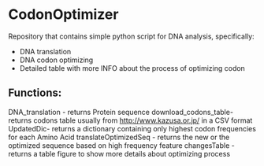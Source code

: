 # CodonOptimizer 
Repository that contains simple python script for DNA analysis, specifically:
* DNA translation
* DNA codon optimizing
* Detailed table with more INFO about the process of optimizing codon 
## Functions:
DNA_translation - returns Protein sequence
download_codons_table- returns codons table usually from http://www.kazusa.or.jp/ in a CSV format 
UpdatedDic- returns a dictionary containing only highest codon frequencies for each Amino Acid 
translateOptimizedSeq - returns the new or the optimized sequence based on high frequency feature
changesTable - returns a table figure to show more details about optimizing process
